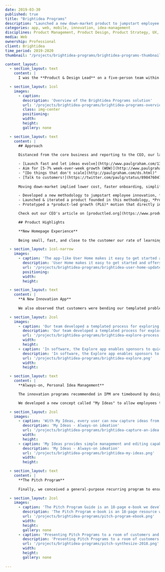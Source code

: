 ```yaml
---
date: 2019-03-30
published: true
title: "Brightidea Programs"
description: "Launched a new down-market product to jumpstart employee innovation"
categories: app, web, mobile, innovation, idea-management
disciplines: Product Management, Product Design, Product Strategy, UX, User Research, Market Research, Writing, Speaking
media: Web
ownership: Professional
client: Brightidea
time_period: 2019-2020
thumbnail: "/projects/brightidea-programs/brightidea-programs-thumbnail.jpg"

content_layout:
  - section_layout: text
    content: |
      I was the **Product & Design Lead** on a five-person team within Brightidea's own innovation lab. We were challenged to unlock new growth potential for the company by expanding down-market. This involved developing new innovation methodologies, products, services, and PLG approaches. 

  - section_layout: 1col
    images:
      - caption:
        description: 'Overview of the Brightidea Programs solution'
        url: '/projects/brightidea-programs/brightidea-programs-overview.png'
        class: img-center
        positioning: 
        width: 
        height:
        gallery: none

  - section_layout: text
    content: |
      ## Approach
      
      Distanced from the core business and reporting to the CEO, our lab team truly was a startup-within-a-startup. We borrowed heavily from Y Combinator and Paul Graham for our approach:

      - [Launch fast and let ideas evolve](http://www.paulgraham.com/13sentences.html), aka "action produces information"
      - Aim for [5-7% week-over-week growth (WOW)](http://www.paulgraham.com/growth.html)
      - "[Do things that don't scale](http://paulgraham.com/ds.html)"
      - [Talk to customers!](https://twitter.com/paulg/status/898476047263518720)
      
      Moving down-market implied lower cost, faster onboarding, simplified setup, and self-guided learning. Over about a year our team:

      - Developed a new methodology to jumpstart employee innovation, *Innovation Program Management (IPM)*
      - Launched & iterated a product founded in this methodology, *Programs Pro*, that eventually evolved into what [Brightidea Programs](https://www.brightidea.com/product/programs/) is today
      - Prototyped a *product-led growth (PLG)* motion that directly informed our approach with subsequent Idea Box and Whiteboard products

      Check out our CEO's article on [productled.org](https://www.productled.org/blog/how-brightideas-innovation-lab-paved-the-path-to-plg) for more behind the scenes on [how our innovation lab paved the path to PLG](https://www.productled.org/blog/how-brightideas-innovation-lab-paved-the-path-to-plg).

      ## Product Highlights

      **New Homepage Experience**
      
      Being small, fast, and close to the customer our rate of learning was rapid. First insight: deployment of our legacy products took too long, required training, and was error-prone. We developed an "app-like" experience out of the box, as opposed to the heavy site-builder and content management system that was typical. This offered admins a much simpler way to configure, brand, theme, and onboard users while those end-users received a personalized, easy-to-use experience.

  - section_layout: 1col-narrow
    images:
      - caption: 'The app-like User Home makes it easy to get started and offers a curated, personalized experience to each employee'
        description: 'User Home makes it easy to get started and offers a curated, personalized experience to each employee'
        url: '/projects/brightidea-programs/brightidea-user-home-updates.png'
        positioning: 
        width:
        height:

  - section_layout: text
    content: |
      **A New Innovation App**
      
      We also observed that customers were bending our templated problem-solving and optimization crowd-sourcing challenges to facilitate open-ended exploration of market opportunities. We developed an innovation app around this use case called [Explore](https://www.brightidea.com/product/explore/), and packaged it in the product alongside the existing Solve & Optimize apps.

  - section_layout: 2col
    images:
      - caption: 'Our team developed a templated process for exploring new market opportunities, as well as supporting materials for admins & sponsors'
        description: 'Our team developed a templated process for exploring new market opportunities, as well as supporting materials for admins & sponsors'
        url: '/projects/brightidea-programs/brightidea-explore-process.png'
        width:
        height:
      - caption: 'In software, the Explore app enables sponsors to quickly create a microsite, start with a preconfigured process, and automatically configures dozens of setup options so they can start collecting ideas fast'
        description: 'In software, the Explore app enables sponsors to quickly create a microsite, start with a preconfigured process, and automatically configures dozens of setup options so they can start collecting ideas fast'
        url: '/projects/brightidea-programs/brightidea-explore.png'
        width:
        height:

  - section_layout: text
    content: |
      **Always-on, Personal Idea Management**

      The innovation programs recommended in IPM are timebound by design, with start & end dates as opposed to being always-on. This keeps them focused, manageable, and impactful with clear milestones defined upfront. We had previously watched new, small customers fail under always-on suggestion boxes so our methodology intentionally avoided these pitfalls. However, this was a common point of friction in sales.

      We developed a new concept called "My Ideas" to allow employees to capture & manage ideas in a personal repository, and later submit them to programs when an opportunity arises (e.g. for a biannual hackathon). This solves the problem of "anytime anywhere" ideas while avoiding unnecessary burdens on program managers. With objections neutralized, sales efficiency & success improved drastically, and we filled a longtime product gap.

  - section_layout: 2col
    images:
      - caption: 'With My Ideas, every user can now capture ideas from anywhere in Brightidea straight to their own personal, private repository; design explorations are pictured above'
        description: 'My Ideas - Always-on ideation'
        url: '/projects/brightidea-programs/brightidea-capture-an-idea.png'
        width:
        height:
      - caption: 'My Ideas provides simple management and editing capabilities, so details can be refined before submission to an innovation challenge; design evolution of the two main views are shown above'
        description: 'My Ideas - Always-on ideation'
        url: '/projects/brightidea-programs/brightidea-my-ideas.png'
        width:
        height:

  - section_layout: text
    content: |
      **The Pitch Program**
      
      Finally, we conceived a general-purpose recurring program to ensure ongoing customer success that we named The Pitch Program. This is a scalable competition in the style of Shark Tank, great for engaging employees in order to find the most impactful ideas. I presented "How To Run a Successful Pitch Program" at [Synthesize 2018](https://synthesize.brightidea.com/), and we also developed the content into an ebook for customers and prospects. The existing Pitch app was refined to support a programmatic approach, and a roadmap was developed for future updates.

  - section_layout: 2col
    images:
      - caption: 'The Pitch Program Guide is an 18-page e-book we developed for customers and prospects'
        description: 'The Pitch Program e-book is an 18-page resource we developed for customers and prospects'
        url: '/projects/brightidea-programs/pitch-program-ebook.png'
        width:
        height:
        gallery: none
      - caption: 'Presenting Pitch Programs to a room of customers and prospects at Synthesize 2018'
        description: 'Presenting Pitch Programs to a room of customers and prospects at Synthesize 2018'
        url: '/projects/brightidea-programs/pitch-synthesize-2018.png'
        width:
        height:
        gallery: none
    
---
```

<!--       
Strategy to scale beyond $10M ARR. Expand TAM by moving down market. 

find a whole new way to sell. In our pre-PLG days, we were running a classic B2B enterprise SaaS model. Our initial deal size was typically between $50K and $75K, and both the product and the sales process were pretty complex. Our product offers a lot of custom CSS options, which factored into every sales conversation. The sales cycle for these kinds of deals runs about 4 to 6 months and involves a classic 2010-style marketing stack: Google Ads, LinkedIn, HubSpot, content marketing, Salesforce, inside sales, and demos.

Use Brightidea Programs to drive innovative thinking in your organization and deliver impact quickly with minimal resources.

Jumpstart Employee Innovation
Innovation programs are a common place to start the innovation journey because they drive innovative thinking in an organization and deliver impact quickly with minimal resources. Usually, these are idea challenges, prototyping events (i.e. hackathons), and pitch competitions. By helping to run these initiatives, our Programs product enables the Head of Innovation Programs to jumpstart employee innovation and enjoy three important benefits:

Fostering a culture that engages employees in innovation
Running repeatable processes that build momentum for the innovation process

Creating measurable business impact from implementing great ideas
Within our Programs product suite are eight apps; each runs a different type of innovation activity. With this new release, we’ve added the Explore app for companies that want to explore ideas that address a market opportunity, with the goal of delivering greater value to their customers with an existing business model. You might, for example, seek to target younger customers in addition to your current customer base. With Explore, you can spearhead a company-wide discussion on how to provide value to this new market segment where they spend the most time: on mobile devices and social media.
// -->